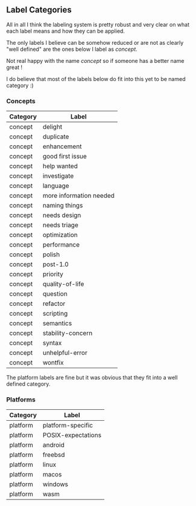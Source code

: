 
## Label Categories

All in all I think the labeling system is pretty robust and very clear on
what each label means and how they can be applied.

The only labels I believe can be somehow reduced or are not as clearly
"well defined" are the ones below I label as *concept*.

Not real happy with the name *concept* so if someone has a better name great !

I do believe that most of the labels below do fit into this yet to be named
category :)

### Concepts

| Category| Label|
| ---------| --------|
| concept | delight |
| concept | duplicate |
| concept | enhancement |
| concept | good first issue |
| concept | help wanted |
| concept | investigate |
| concept | language |
| concept | more information needed |
| concept | naming things |
| concept | needs design |
| concept | needs triage |
| concept | optimization |
| concept | performance |
| concept | polish |
| concept | post-1.0 |
| concept | priority |
| concept | quality-of-life |
| concept | question |
| concept | refactor |
| concept | scripting |
| concept | semantics |
| concept | stability-concern |
| concept | syntax |
| concept | unhelpful-error |
| concept | wontfix |

The platform labels are fine but it was obvious that they fit into a well defined category.

### Platforms

| Category| Label|
| ---------| --------|
| platform | platform-specific |
| platform | POSIX-expectations |
| platform | android |
| platform | freebsd |
| platform | linux |
| platform | macos |
| platform | windows |
| platform | wasm |
